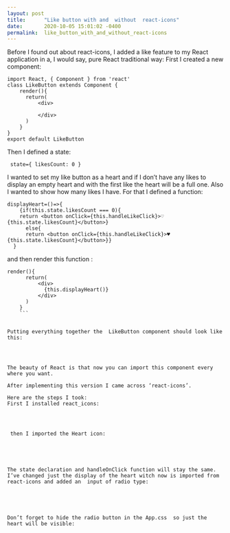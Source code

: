 ```yaml
---
layout: post
title:      "Like button with and  without  react-icons"
date:       2020-10-05 15:01:02 -0400
permalink:  like_button_with_and_without_react-icons
---
```



Before I found out about react-icons, I added a like feature to my React application in a, I would say, pure React traditional way:
First I created a new component:

```
import React, { Component } from 'react'
class LikeButton extends Component {
    render(){
      return(
          <div>

          </div>
      )
    }
}
export default LikeButton
```

Then I defined a state:

`  state={ likesCount: 0 } `

I wanted to set my like button as a heart and if I don’t have any likes to display an empty heart and with the first like the heart will be a full one. Also I wanted to show how many likes I  have. For that I defined a function:


```
displayHeart=()=>{
    {if(this.state.likesCount === 0){
    return <button onClick={this.handleLikeClick}>♡ {this.state.likesCount}</button>}
      else{
      return <button onClick={this.handleLikeClick}>♥ {this.state.likesCount}</button>}}
  }
```


and then render this function :

```
render(){
      return(
          <div>
            {this.displayHeart()}
          </div>
      )
    }
	```


Putting everything together the  LikeButton component should look like this:




The beauty of React is that now you can import this component every where you want.

After implementing this version I came across ‘react-icons’.

Here are the steps I took:
First I installed react_icons:




 then I imported the Heart icon:
 




The state declaration and handleOnClick function will stay the same. I’ve changed just the display of the heart witch now is imported from react-icons and added an  input of radio type:





Don’t forget to hide the radio button in the App.css  so just the heart will be visible:









